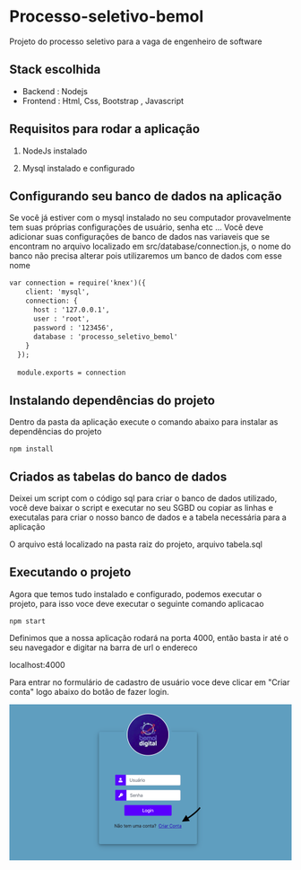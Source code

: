 # Processo-seletivo-bemol
Projeto do processo seletivo para a vaga de engenheiro de software

## Stack escolhida

 - Backend : Nodejs
 - Frontend : Html, Css, Bootstrap , Javascript 
 
## Requisitos para rodar a aplicação

1. NodeJs instalado

2. Mysql instalado e configurado

## Configurando seu banco de dados na aplicação

Se você já estiver com o mysql instalado no seu computador provavelmente tem suas próprias configurações de usuário, senha etc ...
Você deve adicionar suas configurações de banco de dados nas variaveis que se encontram no arquivo localizado em src/database/connection.js, o nome do banco não precisa alterar pois utilizaremos um banco de dados com esse nome

```
var connection = require('knex')({
    client: 'mysql',
    connection: {
      host : '127.0.0.1',
      user : 'root',
      password : '123456',
      database : 'processo_seletivo_bemol'
    }
  });

  module.exports = connection

```

## Instalando dependências do projeto 

Dentro da pasta da aplicação execute o comando abaixo para instalar as dependências do projeto

```
npm install
```

## Criados as tabelas do banco de dados

Deixei um script com o código sql para criar o banco de dados utilizado, você deve baixar o script e executar no seu SGBD ou copiar as linhas e executalas para criar o nosso banco de dados e a tabela necessária para a aplicação

O arquivo está localizado na pasta raiz do projeto, arquivo tabela.sql

## Executando o projeto

Agora que temos tudo instalado e configurado, podemos executar o projeto, para isso voce deve executar o seguinte comando aplicacao

```
npm start 
```

Definimos que a nossa aplicação rodará na porta 4000, então basta ir até o seu navegador e digitar na barra de url o endereco

localhost:4000

Para entrar no formulário de cadastro de usuário voce deve clicar em "Criar conta" logo abaixo do botão de fazer login.

![alt text](https://raw.githubusercontent.com/VictorHuguw/processo-seletivo-bemol/master/tela1.png)
